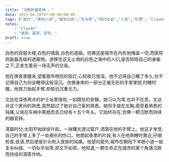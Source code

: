 ```yaml
---
title: "沉默的器官钟 。"
date: 2023-08-28T07:00:00+08:00
tags: ["医疗","黑色小说","器官买卖","生与死","现代社会","人性","伦理", "Claude"]
notes:
    - "Claude"
    - "医院，器官，哲学。"
draft: true
---
```


白色的双层大楼,白色的墙面,白色的道路。仿佛这座城市在内疚地掩盖一切,而医院则是最高级的遮蔽物。游移在这无止境的白色之海中的人们,是否知晓自己的身躯之下,正发生着另一场无声的交易。

他在黑夜里醒来,望着窗外明亮的街灯,心知夜已很深。他不记得自己睡了多久,也不记得自己为何会睡得这般深沉。仿佛身体的一部分正被无形的手掌掌控,时睡时醒。他努力抬起手臂,却依旧沉重无力。

文达在深夜两点的护士站里值班,一如既往的安静。她习以为常,也并不在意。文达对这个房间的熟悉,竟然超过了她对自己家的熟悉。她将手放在左胸,感受着熟悉的钝痛,父母在车祸中离她而去已经有十五个年头。它始终存在,仿佛一颗沉默而持续的器官钟。

清晨时分,太阳开始徐徐升起。一抹曙光透过窗户,洒落在他的手臂上。他这才发觉,自己的手臂上多了一处细长的伤口。他想起夜里的片段,有人在他熟睡时靠近,仔细检查,低语,然后便是针头刺入皮肤的钝痛。他望向窗外,城市在朝阳下羊肠小道一般复杂纠结。一切似乎如常,却又不如常。他知道,一颗生命正在城市的某个角落沉默而持续的滴答作响。